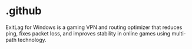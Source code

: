 # .github
ExitLag for Windows is a gaming VPN and routing optimizer that reduces ping, fixes packet loss, and improves stability in online games using multi-path technology.
